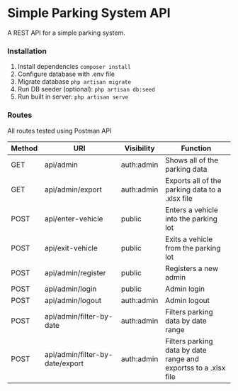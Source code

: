 # Simple Parking System API

A REST API for a simple parking system.

### Installation

1. Install dependencies `composer install`
2. Configure database with .env file
3. Migrate database `php artisan migrate`
4. Run DB seeder (optional): `php artisan db:seed`
5. Run built in server: `php artisan serve`

### Routes

All routes tested using Postman API

| Method | URI                             | Visibility | Function                                                        |
| ------ | ------------------------------- | ---------- | --------------------------------------------------------------- |
| GET    | api/admin                       | auth:admin | Shows all of the parking data                                   |
| GET    | api/admin/export                | auth:admin | Exports all of the parking data to a .xlsx file                 |
| POST   | api/enter-vehicle               | public     | Enters a vehicle into the parking lot                           |
| POST   | api/exit-vehicle                | public     | Exits a vehicle from the parking lot                            |
| POST   | api/admin/register              | public     | Registers a new admin                                           |
| POST   | api/admin/login                 | public     | Admin login                                                     |
| POST   | api/admin/logout                | auth:admin | Admin logout                                                    |
| POST   | api/admin/filter-by-date        | auth:admin | Filters parking data by date range                              |
| POST   | api/admin/filter-by-date/export | auth:admin | Filters parking data by date range and exportss to a .xlsx file |
